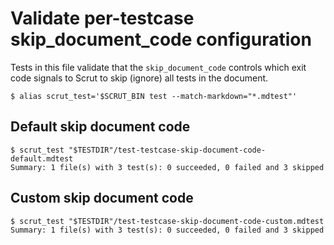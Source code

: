 # Validate per-testcase skip_document_code configuration

Tests in this file validate that the `skip_document_code` controls which exit code signals to Scrut to skip (ignore) all tests in the document.

```scrut
$ alias scrut_test='$SCRUT_BIN test --match-markdown="*.mdtest"'
```

## Default skip document code

```scrut
$ scrut_test "$TESTDIR"/test-testcase-skip-document-code-default.mdtest
Summary: 1 file(s) with 3 test(s): 0 succeeded, 0 failed and 3 skipped
```

## Custom skip document code

```scrut
$ scrut_test "$TESTDIR"/test-testcase-skip-document-code-custom.mdtest
Summary: 1 file(s) with 3 test(s): 0 succeeded, 0 failed and 3 skipped
```

